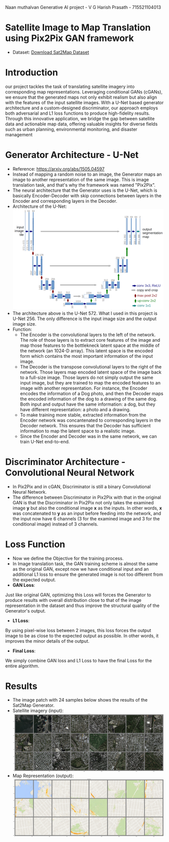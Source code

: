 Naan muthalvan Generative AI project -
                        V G Harish Prasath -
                        715521104013
# Satellite Image to Map Translation using Pix2Pix GAN framework
* Dataset: [Download Sat2Map Dataset](https://drive.google.com/file/d/1s5a2UeJR4H_KJ-nV4NmRMkBHr3zn20Tf/view?usp=sharing)

# Introduction
 our project tackles the task of translating satellite imagery into corresponding map representations. Leveraging conditional GANs (cGANs), we ensure that the generated maps not only exhibit realism but also align with the features of the input satellite images. With a U-Net based generator architecture and a custom-designed discriminator, our approach employs both adversarial and L1 loss functions to produce high-fidelity results. Through this innovative application, we bridge the gap between satellite data and actionable map data, offering valuable insights for diverse fields such as urban planning, environmental monitoring, and disaster management
# Generator Architecture - U-Net
* Reference: https://arxiv.org/abs/1505.04597
* Instead of mapping a random noise to an image, the Generator maps an image to another representation of the same image. This is image translation task, and that's why the framework was named "Pix2Pix".
* The neural architecture that the Generator uses is the U-Net, which is basically Encoder-Decoder with skip connections between layers in the Encoder and corresponding layers in the Decoder.
* Architecture of the U-Net:
![U-Net Architecture](Visualization/2.png)
* The architecture above is the U-Net 572. What I used in this project is U-Net 256. The only difference is the input image size and the output image size.
* Function: 
  - The Encoder is the convolutional layers to the left of the network. The role of those layers is to extract core features of the image and map those features to the bottlekneck latent space at the middle of the network (an 1024-D array). This latent space is the encoded form which contains the most important information of the input image.
  - The Decoder is the transpose convolutional layers to the right of the network. Those layers map encoded latent space of the image back to a full-size image. Those layers do not simply output the same input image, but they are trained to map the encoded features to an image with another representation. For instance, the Encoder encodes the information of a Dog photo, and then the Decoder maps the encoded information of the dog to a drawing of the same dog. Both input and output have the same information: a dog, but they have different representation: a photo and a drawing. 
  - To make training more stable, extracted information from the Encoder network was concantenated to corresponding layers in the Decoder network. This ensures that the Decoder has sufficient information to map the latent space to a realistic image.
  - Since the Encoder and Decoder was in the same network, we can train U-Net end-to-end.

# Discriminator Architecture - Convolutional Neural Network
* In Pix2Pix and in cGAN, Discriminator is still a binary Convolutional Neural Network.
* The difference between Discriminator in Pix2Pix with that in the original GAN is that the Discriminator in Pix2Pix not only takes the examined image **y** but also the conditional image **x** as the inputs. In other words, **x** was concatenated to **y** as an input before feeding into the network, and the input now have 6 channels (3 for the examined image and 3 for the conditional image) instead of 3 channels.

# Loss Function
* Now we define the Objective for the training process.
* In Image translation task, the GAN training scheme is almost the same as the original GAN, except now we have conditional input and an additional L1 loss to ensure the generated image is not too different from the expected output.
* **GAN Loss**:

Just like original GAN, optimizing this Loss will forces the Generator to produce results with overall distribution close to that of the image representation in the dataset and thus improve the structural quality of the Generator's output.
* **L1 Loss**:

By using pixel-wise loss between 2 images, this loss forces the output image to be as close to the expected output as possible. In other words, it improves the minor details of the output.
* **Final Loss**:

We simply combine GAN loss and L1 Loss to have the final Loss for the entire algorithm.

# Results
* The image patch with 24 samples below shows the results of the Sat2Map Generator.
* Satellite imagery (input):
![Satellite Imagery](Visualization/6.png)
* Map Representation (output):
![Map Representation](Visualization/7.png)

